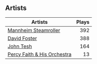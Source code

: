 ## Artists
Artists | Plays 
----- | -----: 
[Mannheim Steamroller](/artists/mannheim-steamroller-39605) | 392
[David Foster](/artists/david-foster-58573) | 388
[John Tesh](/artists/john-tesh-17592) | 164
[Percy Faith & His Orchestra](/artists/percy-faith-his-orchestra-20216) | 13

